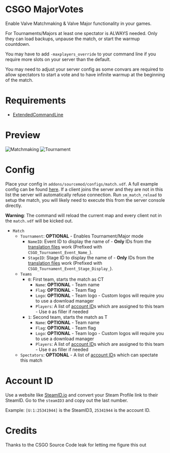 # CSGO MajorVotes

Enable Valve Matchmaking & Valve Major functionality in your games.

For Tournaments/Majors at least one spectator is ALWAYS needed. Only they can load backups, unpause the match, or start the warmup countdown.

You may have to add `-maxplayers_override` to your command line if you require more slots on your server than the default.

You may need to adjust your server config as some convars are required to allow spectators to start a vote and to have infinite warmup at the beginning of the match.

# Requirements

- [ExtendedCommandLine](https://github.com/BeepIsla/extended-command-line/)

# Preview

![Matchmaking](https://i.imgur.com/pmnBzLQ.png "Matchmaking")
![Tournament](https://i.imgur.com/4EMm68F.png "Tournament")

# Config

Place your config in `addons/sourcemod/configs/match.vdf`. A full example config can be found [here](configs/match.vdf). If a client joins the server and they are not in this list the server will automatically refuse connection. Run `sm_match_reload` to setup the match, you will likely need to execute this from the server console directly.

**Warning**: The command will reload the current map and every client not in the `match.vdf` will be kicked out.

- `Match`
  - `Tournament`: **OPTIONAL** - Enables Tournament/Major mode
    - `NameID`: Event ID to display the name of - **Only** IDs from the [translation files](https://github.com/SteamDatabase/GameTracking-CSGO/blob/master/csgo/resource/csgo_english.txt?raw=true) work (Prefixed with `CSGO_Tournament_Event_Name_`).
    - `StageID`: Stage ID to display the name of - **Only** IDs from the [translation files](https://github.com/SteamDatabase/GameTracking-CSGO/blob/master/csgo/resource/csgo_english.txt?raw=true) work (Prefixed with `CSGO_Tournament_Event_Stage_Display_`).
  - `Teams`
    - `0`: First team, starts the match as CT
      - `Name`: **OPTIONAL** - Team name
      - `Flag`: **OPTIONAL** - Team flag
      - `Logo`: **OPTIONAL** - Team logo - Custom logos will require you to use a download manager
      - `Players`: A list of [account ID](#account-id)s which are assigned to this team - Use `0` as filler if needed
    - `1`: Second team, starts the match as T
      - `Name`: **OPTIONAL** - Team name
      - `Flag`: **OPTIONAL** - Team flag
      - `Logo`: **OPTIONAL** - Team logo - Custom logos will require you to use a download manager
      - `Players`: A list of [account ID](#account-id)s which are assigned to this team - Use `0` as filler if needed
  - `Spectators`: **OPTIONAL** - A list of [account ID](#account-id)s which can spectate this match

# Account ID

Use a website like [SteamID.io](https://steamid.io/) and convert your Steam Profile link to their SteamID. Go to the `steamID3` and copy out the last number.

Example: `[U:1:25341944]` is the SteamID3, `25341944` is the account ID.

# Credits

Thanks to the CSGO Source Code leak for letting me figure this out
